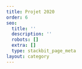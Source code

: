 ```yaml
---
title: Projet 2020
order: 6
seo:
  title: ''
  description: ''
  robots: []
  extra: []
  type: stackbit_page_meta
layout: category
---
```

